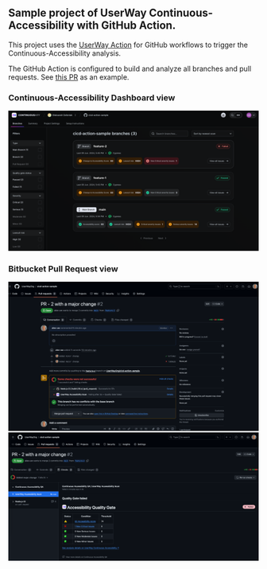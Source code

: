 ## Sample project of UserWay Continuous-Accessibility with GitHub Action.

This project uses the [UserWay Action](https://github.com/UserWayOrg/cicd-action) for GitHub workflows to trigger the Continuous-Accessibility analysis.

The GitHub Action is configured to build and analyze all branches and pull requests. See [this PR](https://github.com/UserWayOrg/cicd-action-sample/pulls) as an example.

### Continuous-Accessibility Dashboard view
![img_1.png](img_1.png)

### Bitbucket Pull Request view

![img.png](img.png)
![img_2.png](img_2.png)